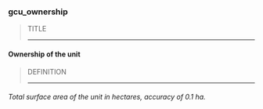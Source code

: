 ### gcu_ownership



> TITLE
> 
> ------

#### Ownership of the unit



> DEFINITION
> 
> ------

###### Total surface area of the unit in hectares, accuracy of 0.1 ha.